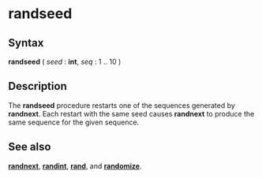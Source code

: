 
# randseed

## Syntax
**randseed** ( _seed_ : **int**, _seq_ : 1 .. 10 )

## Description
The **randseed** procedure restarts one of the sequences generated by **randnext**. Each restart with the same seed causes **randnext** to produce the same sequence for the given sequence.


## See also
**[randnext](randnext.html)**, **[randint](randint.html)**, **[rand](rand.html)**, and **[randomize](randomize.html)**.

